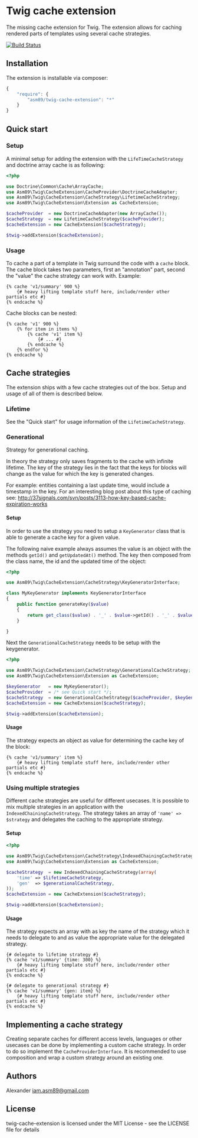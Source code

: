 Twig cache extension
====================

The missing cache extension for Twig. The extension allows for caching rendered parts of
templates using several cache strategies.

[![Build Status](https://secure.travis-ci.org/asm89/twig-cache-extension.png?branch=master)](http://travis-ci.org/asm89/twig-cache-extension)

## Installation

The extension is installable via composer:

```js
{
    "require": {
        "asm89/twig-cache-extension": "*"
    }
}
```

## Quick start

### Setup

A minimal setup for adding the extension with the `LifeTimeCacheStrategy` and
doctrine array cache is as following:

```php
<?php

use Doctrine\Common\Cache\ArrayCache;
use Asm89\Twig\CacheExtension\CacheProvider\DoctrineCacheAdapter;
use Asm89\Twig\CacheExtension\CacheStrategy\LifetimeCacheStrategy;
use Asm89\Twig\CacheExtension\Extension as CacheExtension;

$cacheProvider  = new DoctrineCacheAdapter(new ArrayCache());
$cacheStrategy  = new LifetimeCacheStrategy($cacheProvider);
$cacheExtension = new CacheExtension($cacheStrategy);

$twig->addExtension($cacheExtension);
```

### Usage

To cache a part of a template in Twig surround the code with a `cache` block.
The cache block takes two parameters, first an "annotation" part, second the
"value" the cache strategy can work with. Example:

```jinja
{% cache 'v1/summary' 900 %}
    {# heavy lifting template stuff here, include/render other partials etc #}
{% endcache %}
```

Cache blocks can be nested:

```jinja
{% cache 'v1' 900 %}
    {% for item in items %}
        {% cache 'v1' item %}
            {# ... #}
        {% endcache %}
    {% endfor %}
{% endcache %}

```

## Cache strategies

The extension ships with a few cache strategies out of the box. Setup and usage
of all of them is described below.

### Lifetime

See the "Quick start" for usage information of the `LifetimeCacheStrategy`.

### Generational

Strategy for generational caching.

In theory the strategy only saves fragments to the cache with infinite
lifetime. The key of the strategy lies in the fact that the keys for blocks
will change as the value for which the key is generated changes.

For example: entities containing a last update time, would include a timestamp
in the key. For an interesting blog post about this type of caching see:
http://37signals.com/svn/posts/3113-how-key-based-cache-expiration-works

#### Setup

In order to use the strategy you need to setup a `KeyGenerator` class that is
able to generate a cache key for a given value.

The following naive example always assumes the value is an object with the methods
`getId()` and `getUpdatedAt()` method. The key then composed from the class
name, the id and the updated time of the object:

```php
<?php

use Asm89\Twig\CacheExtension\CacheStrategy\KeyGeneratorInterface;

class MyKeyGenerator implements KeyGeneratorInterface
{
    public function generateKey($value)
    {
        return get_class($value) . '_' . $value->getId() . '_' . $value->getUpdatedAt();
    }

}
```

Next the `GenerationalCacheStrategy` needs to be setup with the keygenerator.

```php
<?php

use Asm89\Twig\CacheExtension\CacheStrategy\GenerationalCacheStrategy;
use Asm89\Twig\CacheExtension\Extension as CacheExtension;

$keyGenerator   = new MyKeyGenerator();
$cacheProvider  = /* see Quick start */;
$cacheStrategy  = new GenerationalCacheStrategy($cacheProvider, $keyGenerator, 0 /* = infinite lifetime */);
$cacheExtension = new CacheExtension($cacheStrategy);

$twig->addExtension($cacheExtension);
```

#### Usage

The strategy expects an object as value for determining the cache key of the
block:

```jinja
{% cache 'v1/summary' item %}
    {# heavy lifting template stuff here, include/render other partials etc #}
{% endcache %}
```

### Using multiple strategies

Different cache strategies are useful for different usecases. It is possible to
mix multiple strategies in an application with the
`IndexedChainingCacheStrategy`. The strategy takes an array of `'name' =>
$strategy` and delegates the caching to the appropriate strategy.

#### Setup

```php
<?php

use Asm89\Twig\CacheExtension\CacheStrategy\IndexedChainingCacheStrategy;
use Asm89\Twig\CacheExtension\Extension as CacheExtension;

$cacheStrategy  = new IndexedChainingCacheStrategy(array(
    'time' => $lifetimeCacheStrategy,
    'gen'  => $generationalCacheStrategy,
));
$cacheExtension = new CacheExtension($cacheStrategy);

$twig->addExtension($cacheExtension);
```

#### Usage

The strategy expects an array with as key the name of the strategy which it
needs to delegate to and as value the appropriate value for the delegated
strategy.

```jinja
{# delegate to lifetime strategy #}
{% cache 'v1/summary' {time: 300} %}
    {# heavy lifting template stuff here, include/render other partials etc #}
{% endcache %}

{# delegate to generational strategy #}
{% cache 'v1/summary' {gen: item} %}
    {# heavy lifting template stuff here, include/render other partials etc #}
{% endcache %}
```

## Implementing a cache strategy

Creating separate caches for different access levels, languages or other
usecases can be done by implementing a custom cache strategy. In order to do so
implement the `CacheProviderInterface`. It is recommended to use composition
and wrap a custom strategy around an existing one.

## Authors

Alexander <iam.asm89@gmail.com>

## License

twig-cache-extension is licensed under the MIT License - see the LICENSE file for details
